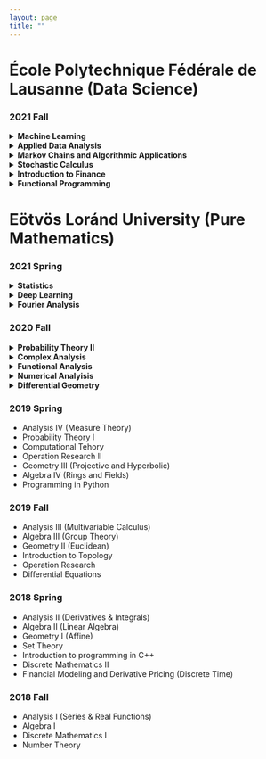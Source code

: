 ```yaml
---
layout: page
title: ""
---
```


# École Polytechnique Fédérale de Lausanne (Data Science)


### 2021 Fall

<details markdown="1">
  <summary><strong> Machine Learning </strong></summary>
  
 Resources: 
  - <a href="https://github.com/epfml/ML_course">Course Github</a>
  - Kevin P. Murphy: Machine Learning: A Probabilistic Perspective
 
 Content:
 - Basic regression and classification concepts and methods: Linear models, overfitting, linear regression, Ridge regression, logistic regression, k-NN, SVMs and    kernel methods
 - Fundamental concepts: cost-functions and optimization, cross-validation and bias-variance trade-off, curse of dimensionality.
 - Neural Networks: Representation power, backpropagation, activation functions, CNN, regularization, data augmentation, dropout
 - Unsupervised learning: k-means clustering, gaussian mixture models and the EM algorithm. Basics of self-supervised learning
 - Dimensionality reduction: PCA and matrix factorization, word embeddings
 - Advanced methods: Adversarial learning, Generative adversarial networks
</details>

<details markdown="1">
  <summary><strong> Applied Data Analysis</strong></summary>
  
  Resources:
  - <a href="https://dlab.epfl.ch/teaching/fall2021/cs401/"> Course Page </a>

  Content:
   - Data wrangling
      1. Data acqusition (scraping, crawling, parsing, etc.)
      2. Data manipulation, array programming, dataframes
      3. The many sources of data problems (and how to fix them): missing data, incorrect data, inconsistent representations
      4. Data quality testing with crowdsourcing
   - Data interpretation
      1. Statistics in practice (distribution fitting, statistical significance, etc.)
      2. Working with "found data" (design of observational studies, regression analysis)
      3. Machine learning in practice (supervised and unsupervised, feature engineering, more data vs. advanced algorithms, curse of dimensionality, etc.)
      4. Text mining: vector space model, topic models, word embedding
      5. Social network analysis (influencers, community detection, etc.)
 - Data visualization
      1. Introduction to different plot types (1, 2, and 3 variables), layout best practices, network and geographical data
      2. Visualization to diagnose data problems, scaling visualization to large datasets, visualizing uncertain data
 - Reporting
      1. Results reporting, infographics
      2. How to publish reproducible results
</details>

<details markdown="1">
  <summary>  
   <strong>
   Markov Chains and Algorithmic Applications
   </strong>
 </summary>
  
  Content:
  
  Markov chains:
  - basic properties: irreducibility, periodicity, recurrence/transience, stationary and limiting distributions
  - ergodic theorem: coupling method
  - detailed balance
  - convergence rate to the equilibrium, spectral gap, mixing times
  - cutoff phenomenon
  
  Sampling:
  - classical methods, importance and rejection sampling
  - Markov Chain Monte Carlo methods, Metropolis-Hastings algorithm, Glauber dynamics, Gibbs sampling
  - applications: function minimization, coloring problem, satisfiability problems, Ising models
  - coupling from the past and exact simulation
</details>

<details markdown="1">
  <summary>  
   <strong>
   Stochastic Calculus
   </strong>
 </summary>
  
  Resources:
  - S.E. Shreve, Stochastic Calculus for Finance I: The Binomial Asset Pricing Model 
  - S.E. Shreve, Stochastic Calculus for Finance II: Continuous-Time Models
  
  Content:
   - Random variables, characteristic functions, limit theorems
   - Markov processes
   - Kalman filter
   - Ito calculus, Brownian Motion
   - Stochastic differential equations, BS equations
   - Feynman-Kac theorem on the stochastic representation of solutions to partial differential equations
   - Martingale representation
   - Girsanov theorem
   - Optimal stochastic control, HJB equation
   - Numerical simulation
  
  
</details>

<details markdown="1">
  <summary>  
   <strong>
   Introduction to Finance
   </strong>
 </summary>
  
  Resources:
  -  Corporate Finance, 2nd edition (Berk & DeMarzo)
  
  Content:
  - Introduction to finance
  - Arbitrage, discounting, and the term structure of interest rates
  - Introduction to the valuation of bonds and stocks
  - Risk and return
  - Capital Budgeting
  - Capital Structure Decisions
  - Financial derivatives
</details>

<details markdown="1">
  <summary>  
   <strong>
   Functional Programming
   </strong>
 </summary>
  
  Resources:
  - Programming in Scala (Third Edition) / Odersky
  - <a href="https://www.coursera.org/learn/scala-functional-programming?specialization=scala"> Odersky's Coursera Course</a>
  
  Content:
   - Introduction to programming in Scala
   - Functions and Evaluation
   - Higher-Order Functions
   - Data and Abstraction
   - Types and pattern matching
   - Lists
   - Collections
   - Lazy evaluation
   - For expressions, generators and monads
   - Functions and State
   - Lambda calculus 
   - Interpreting Functional Languages
</details>


# Eötvös Loránd University (Pure Mathematics)

### 2021 Spring
<details markdown="1">
  <summary>  
   <strong>
      Statistics
   </strong>
 </summary>
  
  Resources:
  - <a href="statistics.pdf" target="blank">Lecture Notes</a> (in Hungarian)
  - 
  
  Content:
  -Statistical field, Distribution of experience, Glivenko-Cantelli theorem, Sufficiency, Fisher information
  - Point estimates, unbiasedness, permissibility, minimality, effectiveness, consistency, Blackwellization, Information limit
  - Empirical estimates, momentum method, maximum-likelihood estimation, Bayes estimate. 
  - Hypothesis testing, Neyman-Pearson's lemma, Classic parametric tests. c2 tests, Classic non-parametric tests. 
  - Multidimensional normal distribution, estimation of parameters, Estimation and hypothesis testing in a linear model, Confidence sets and intervals
</details>

<details markdown="1">
  <summary>  
   <strong>
    Deep Learning
   </strong>
 </summary>
  
  Resources:
  - <a href="https://github.com/elte-ttk-deeplearning/elte-ttk-deeplearning.github.io" target="blank">Github Page</a>
  - Ian Goodfellow and Yoshua Bengio and Aaron Courville: Deep Learning 
  
  Content:
  - Neural Networks, cost functions, gradient descent, learning rate, regularization, backpropagation
  - CNN, pooling, image classification, batch normalization
  - ResNets, GAN, Variational Autoencoder, StyleGAN
  - NLP, tokenization, word2vec, LSTM, convolution
  - Attention, Transformers, BERT
  - Reinforecement Learning, Value Iteration, Self-Supervised Learning
</details>

<details markdown="1">
  <summary>  
   <strong>
   Fourier Analysis
   </strong>
 </summary>
  
 Resources:
  - Elias M. Stein & Rami Shakarc: Fourier analysis an introduction 
  
  Content:
  - Orthogonal system, the normative, uniform and point convergence of a Fourier series
  - Fourier series expansion according to a trigonometric system, its uniform and pointwise convergence
  - Approximation of continuous functions with trigonometric polynomial, Fejér's theorem, Weierstrass's approximation theorem
  - The isoperimetric problem, Fourier method for solving mixed problems of thermal conductivity and wave equation.
  - Discrete Fourier transform. The fast Fourier transform (FFT)
  - Basic properties of the Fourier transform. Schwartz space and the inversion formula. Extension to broader function classes.
  - Applications: the heat core, Poisson summation, Heisenberg's uncertainty principle
  - The wave equation. The Huygens principle in dimensions 1 and 3. The Radon Transformation
</details>
 
### 2020 Fall

<details markdown="1">
  <summary>  
   <strong>
    Probability Theory II
   </strong>
 </summary>
  
  Resources:
  - <a href="probability_2.pdf" target="blank">Lecture Notes</a> (in Hungarian)

  Content:
  - Random variables, distribution, density, density transform (absolutely continous functions)
  - Independence of events, RVs, sigma-algebra, Komogorov 0-1 law
  - Convergence of RVs: in probability, almost surely, in distribution, weakly, Lp convergence
  - Law of Large Numbers, Prohorov theorem (tightness of measures to relative compactness)
  - Levy inequality, characteristic functions, Inversion formula, Lévy's continuity theorem
  - Central Limit theorem, Lindeberg-Feller
  - Conditional expectation, conditional density, martingales
  - Martingale convergence theorems, Strong Law of Large Numbers
  
</details>

<details markdown="1">
  <summary>  
   <strong>
    Complex Analysis
   </strong>
 </summary>
 
 Content:
 - Cauchy-Riemann equations, holomorphic functions, complex logarithm, complex series
 - complex line integrals, Newton-Leibniz theorem, Cauchy theorem, Goursat Lemma, 
 - Taylor expension, Liouville theorem, Fundamental Theorem of Algebra, Unicity theorem, Swartz Lemma
 - Singularities, Laurent series, Rouche theorem, Argument principle, Residue theorem
 - Conformal mappings, Riemann mapping theorem
 - Harmonic functions, Poisson-kernel, Dirichlet boundary problem
</details>

<details markdown="1">
  <summary>  
   <strong>
    Functional Analysis
   </strong>
 </summary>
 
 Resources:
  - <a href="http://web.cs.elte.hu/~tarcsay/funkcionalanalizis.pdf" target="blank">Lecture Notes</a> (in Hungarian)
 
 Content:
  - Hilbert spaces: internal or scalar product, CSB inequality for half-scalar product, l2, L2 spaces. Riesz theorem, distance from subspace
  - For orthonormal systems in Hilbert space: generalized Fourier series expansion: Bessel inequality, Parseval identity, Continuous linear functions in Hilbert space. Riesz's representation theorem: construction of continuous linear functionals
  - Continuous linear operators in Hilbert space: norm, numerical radius, adjoint, spectrum of operators. Special operators: self-adjoint, unitary, normal operators, orthogonal projections. Compact Operators in Hilbert space: The Hilbert-Schmidt theorem 
  - Banach spaces: Baire category theorem, Continuous linear functionals in normed spaces, Hahn-Banach theorem and its applications, Mazur-Orlicz theorem, Continuous linear operators in Banach spaces: adjoint of operators, spectrum, Neumann series. Banach-Steinhaus theorems, Banach open mapping and closed graph theorem, Compact Operators in Banach space: Fundamentals of Riesz-Fredholm Theory
</details>

<details markdown="1">
  <summary>  
   <strong>
    Numerical Analyisis
   </strong>
 </summary>
 
 Content:
 - Systems of Linear  equations, Matrix Factorizations: LU, LDL*, Cholesky, QR. Gaussian elimination
 - Iteration techniques, Banach fix point convergence theorems. Jacobi, Seidel iterations, relaxation methods
 - Univariate interpolation: Lagrange, Hermite interpolation. Spline interpolation. Bernstein polynomials, B-splines
 - Techniques for solving nonlinear equations: Methods based on Banach fixed point theorem, Newton method, Broyden method
 
 
</details>

<details markdown="1">
  <summary>  
   <strong>
     Differential Geometry
   </strong>
 </summary>
</details>

### 2019 Spring
 - Analysis IV (Measure Theory)
 - Probability Theory I
 - Computational Tehory
 - Operation Research II
 - Geometry III (Projective and Hyperbolic)
 - Algebra IV (Rings and Fields)
 - Programming in Python

### 2019 Fall

 - Analysis III (Multivariable Calculus)
 - Algebra III (Group Theory)
 - Geometry II (Euclidean)
 - Introduction to Topology
 - Operation Research
 - Differential Equations

### 2018 Spring

 - Analysis II (Derivatives & Integrals)
 - Algebra II (Linear Algebra)
 - Geometry I (Affine)
 - Set Theory
 - Introduction to programming in C++
 - Discrete Mathematics II
 - Financial Modeling and Derivative Pricing (Discrete Time)

### 2018 Fall

 - Analysis I (Series & Real Functions)
 - Algebra I
 - Discrete Mathematics I
 - Number Theory

